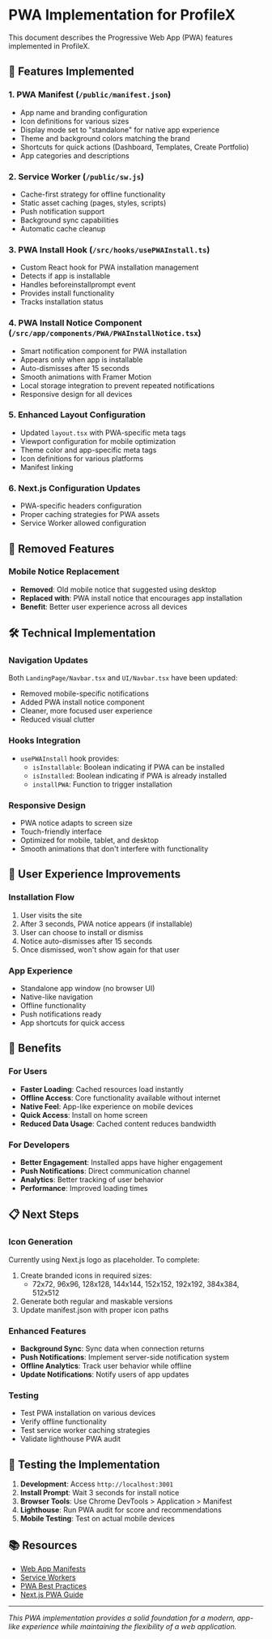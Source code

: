 # PWA Implementation for ProfileX

This document describes the Progressive Web App (PWA) features implemented in ProfileX.

## 🚀 Features Implemented

### 1. **PWA Manifest** (`/public/manifest.json`)

- App name and branding configuration
- Icon definitions for various sizes
- Display mode set to "standalone" for native app experience
- Theme and background colors matching the brand
- Shortcuts for quick actions (Dashboard, Templates, Create Portfolio)
- App categories and descriptions

### 2. **Service Worker** (`/public/sw.js`)

- Cache-first strategy for offline functionality
- Static asset caching (pages, styles, scripts)
- Push notification support
- Background sync capabilities
- Automatic cache cleanup

### 3. **PWA Install Hook** (`/src/hooks/usePWAInstall.ts`)

- Custom React hook for PWA installation management
- Detects if app is installable
- Handles beforeinstallprompt event
- Provides install functionality
- Tracks installation status

### 4. **PWA Install Notice Component** (`/src/app/components/PWA/PWAInstallNotice.tsx`)

- Smart notification component for PWA installation
- Appears only when app is installable
- Auto-dismisses after 15 seconds
- Smooth animations with Framer Motion
- Local storage integration to prevent repeated notifications
- Responsive design for all devices

### 5. **Enhanced Layout Configuration**

- Updated `layout.tsx` with PWA-specific meta tags
- Viewport configuration for mobile optimization
- Theme color and app-specific meta tags
- Icon definitions for various platforms
- Manifest linking

### 6. **Next.js Configuration Updates**

- PWA-specific headers configuration
- Proper caching strategies for PWA assets
- Service Worker allowed configuration

## 📱 Removed Features

### Mobile Notice Replacement

- **Removed**: Old mobile notice that suggested using desktop
- **Replaced with**: PWA install notice that encourages app installation
- **Benefit**: Better user experience across all devices

## 🛠 Technical Implementation

### Navigation Updates

Both `LandingPage/Navbar.tsx` and `UI/Navbar.tsx` have been updated:

- Removed mobile-specific notifications
- Added PWA install notice component
- Cleaner, more focused user experience
- Reduced visual clutter

### Hooks Integration

- `usePWAInstall` hook provides:
  - `isInstallable`: Boolean indicating if PWA can be installed
  - `isInstalled`: Boolean indicating if PWA is already installed
  - `installPWA`: Function to trigger installation

### Responsive Design

- PWA notice adapts to screen size
- Touch-friendly interface
- Optimized for mobile, tablet, and desktop
- Smooth animations that don't interfere with functionality

## 🎨 User Experience Improvements

### Installation Flow

1. User visits the site
2. After 3 seconds, PWA notice appears (if installable)
3. User can choose to install or dismiss
4. Notice auto-dismisses after 15 seconds
5. Once dismissed, won't show again for that user

### App Experience

- Standalone app window (no browser UI)
- Native-like navigation
- Offline functionality
- Push notifications ready
- App shortcuts for quick access

## 🚀 Benefits

### For Users

- **Faster Loading**: Cached resources load instantly
- **Offline Access**: Core functionality available without internet
- **Native Feel**: App-like experience on mobile devices
- **Quick Access**: Install on home screen
- **Reduced Data Usage**: Cached content reduces bandwidth

### For Developers

- **Better Engagement**: Installed apps have higher engagement
- **Push Notifications**: Direct communication channel
- **Analytics**: Better tracking of user behavior
- **Performance**: Improved loading times

## 📋 Next Steps

### Icon Generation

Currently using Next.js logo as placeholder. To complete:

1. Create branded icons in required sizes:
   - 72x72, 96x96, 128x128, 144x144, 152x152, 192x192, 384x384, 512x512
2. Generate both regular and maskable versions
3. Update manifest.json with proper icon paths

### Enhanced Features

- **Background Sync**: Sync data when connection returns
- **Push Notifications**: Implement server-side notification system
- **Offline Analytics**: Track user behavior while offline
- **Update Notifications**: Notify users of app updates

### Testing

- Test PWA installation on various devices
- Verify offline functionality
- Test service worker caching strategies
- Validate lighthouse PWA audit

## 🧪 Testing the Implementation

1. **Development**: Access `http://localhost:3001`
2. **Install Prompt**: Wait 3 seconds for install notice
3. **Browser Tools**: Use Chrome DevTools > Application > Manifest
4. **Lighthouse**: Run PWA audit for score and recommendations
5. **Mobile Testing**: Test on actual mobile devices

## 📚 Resources

- [Web App Manifests](https://developer.mozilla.org/en-US/docs/Web/Manifest)
- [Service Workers](https://developer.mozilla.org/en-US/docs/Web/API/Service_Worker_API)
- [PWA Best Practices](https://web.dev/pwa-checklist/)
- [Next.js PWA Guide](https://nextjs.org/docs/advanced-features/progressive-web-apps)

---

_This PWA implementation provides a solid foundation for a modern, app-like experience while maintaining the flexibility of a web application._
